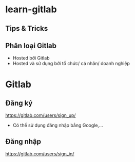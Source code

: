 # learn-gitlab

## Tips & Tricks

## Phân loại Gitlab

- Hosted bởi Gitlab
- Hosted và sử dụng bởi tổ chức/ cá nhân/ doanh nghiệp

# Gitlab

## Đăng ký

https://gitlab.com/users/sign_up/

- Có thể sử dụng đăng nhập bằng Google,...

## Đăng nhập

https://gitlab.com/users/sign_in/

